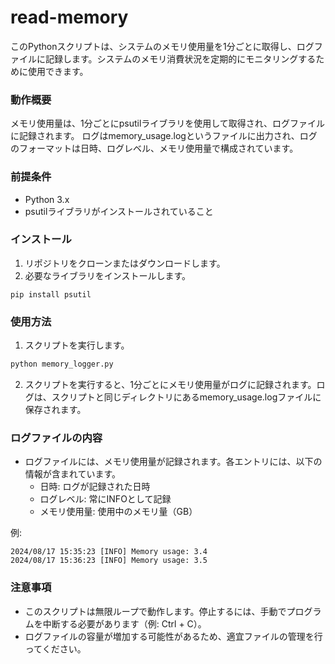 # read-memory
このPythonスクリプトは、システムのメモリ使用量を1分ごとに取得し、ログファイルに記録します。システムのメモリ消費状況を定期的にモニタリングするために使用できます。

### 動作概要
メモリ使用量は、1分ごとにpsutilライブラリを使用して取得され、ログファイルに記録されます。
ログはmemory_usage.logというファイルに出力され、ログのフォーマットは日時、ログレベル、メモリ使用量で構成されています。

### 前提条件
- Python 3.x
- psutilライブラリがインストールされていること

### インストール
1. リポジトリをクローンまたはダウンロードします。
2. 必要なライブラリをインストールします。

```base
pip install psutil
```

### 使用方法

1. スクリプトを実行します。

```bash
python memory_logger.py
```

2. スクリプトを実行すると、1分ごとにメモリ使用量がログに記録されます。ログは、スクリプトと同じディレクトリにあるmemory_usage.logファイルに保存されます。

### ログファイルの内容
- ログファイルには、メモリ使用量が記録されます。各エントリには、以下の情報が含まれています。
  - 日時: ログが記録された日時
  - ログレベル: 常にINFOとして記録
  - メモリ使用量: 使用中のメモリ量（GB）

例:
```
2024/08/17 15:35:23 [INFO] Memory usage: 3.4
2024/08/17 15:36:23 [INFO] Memory usage: 3.5
```

### 注意事項
- このスクリプトは無限ループで動作します。停止するには、手動でプログラムを中断する必要があります（例: Ctrl + C）。
- ログファイルの容量が増加する可能性があるため、適宜ファイルの管理を行ってください。
